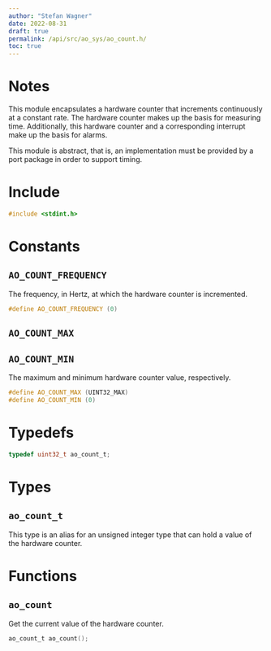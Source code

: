 ```yaml
---
author: "Stefan Wagner"
date: 2022-08-31
draft: true
permalink: /api/src/ao_sys/ao_count.h/
toc: true
---
```


# Notes

This module encapsulates a hardware counter that increments continuously at a constant rate. The hardware counter makes up the basis for measuring time. Additionally, this hardware counter and a corresponding interrupt make up the basis for alarms.

This module is abstract, that is, an implementation must be provided by a port package in order to support timing.

# Include

```c
#include <stdint.h>
```

# Constants

## `AO_COUNT_FREQUENCY`

The frequency, in Hertz, at which the hardware counter is incremented.

```c
#define AO_COUNT_FREQUENCY (0)
```

## `AO_COUNT_MAX`
## `AO_COUNT_MIN`

The maximum and minimum hardware counter value, respectively.

```c
#define AO_COUNT_MAX (UINT32_MAX)
#define AO_COUNT_MIN (0)
```

# Typedefs

```c
typedef uint32_t ao_count_t;
```

# Types

## `ao_count_t`

This type is an alias for an unsigned integer type that can hold a value of the hardware counter.

# Functions

## `ao_count`

Get the current value of the hardware counter.

```c
ao_count_t ao_count();
```
